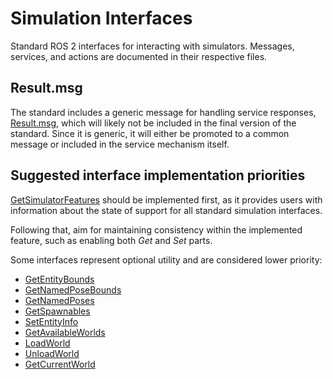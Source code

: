 # Simulation Interfaces

Standard ROS 2 interfaces for interacting with simulators. 
Messages, services, and actions are documented in their respective files.

## Result.msg

The standard includes a generic message for handling service responses, [Result.msg](msg/Result.msg),
which will likely not be included in the final version of the standard. Since it is generic, it will either be promoted to a common message or included in the
service mechanism itself. 

## Suggested interface implementation priorities

[GetSimulatorFeatures](srv/GetSimulatorFeatures.srv) should be implemented first, as it provides users with information about
the state of support for all standard simulation interfaces.

Following that, aim for maintaining consistency within the implemented feature, such as enabling both
_Get_ and _Set_ parts.

Some interfaces represent optional utility and are considered lower priority:
- [GetEntityBounds](srv/GetEntityBounds.srv)
- [GetNamedPoseBounds](srv/GetNamedPoseBounds.srv)
- [GetNamedPoses](srv/GetNamedPoses.srv)
- [GetSpawnables](srv/GetSpawnables.srv)
- [SetEntityInfo](srv/SetEntityInfo.srv)
- [GetAvailableWorlds](srv/GetAvailableWorlds.srv)
- [LoadWorld](srv/LoadWorld.srv)
- [UnloadWorld](srv/UnloadWorld.srv)
- [GetCurrentWorld](srv/GetCurrentWorld.srv)
